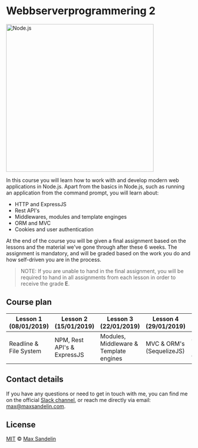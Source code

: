 # Webbserverprogrammering 2
<img src="https://camo.githubusercontent.com/49ecaff44da673d63b6af9d04a40574af9d3d845/68747470733a2f2f75706c6f61642e77696b696d656469612e6f72672f77696b6970656469612f636f6d6d6f6e732f642f64392f4e6f64652e6a735f6c6f676f2e737667" width="400" alt="Node.js">

In this course you will learn how to work with and develop modern web applications in Node.js. Apart from the basics in Node.js, such as running an application from the command prompt, you will learn about:
- HTTP and ExpressJS
- Rest API's
- Middlewares, modules and template enginges
- ORM and MVC
- Cookies and user authentication

At the end of the course you will be given a final assignment based on the lessons and the material we've gone through after these 6 weeks. The assignment is mandatory, and will be graded based on the work you do and how self-driven you are in the process.

> NOTE: If you are unable to hand in the final assignment, you will be required to hand in all assignments from each lesson in order to receive the grade **E**.

## Course plan

| Lesson 1 (08/01/2019)  | Lesson 2 (15/01/2019)       | Lesson 3 (22/01/2019)                  | Lesson 4 (29/01/2019)     | Lesson 5 (05/02/2019)         | Lesson 6 (12/02/2019) |
| ---------------------- | --------------------------- | -------------------------------------- | ------------------------- | ----------------------------- | --------------------- |
| Readline & File System | NPM, Rest API's & ExpressJS | Modules, Middleware & Template engines | MVC & ORM's (SequelizeJS) | Cookies & User authentication | Final assignment      |


## Contact details
If you have any questions or need to get in touch with me, you can find me on the official [Slack channel](https://sw-molndal.slack.com), or reach me directly via email: [max@maxsandelin.com](mailto:max@maxsandelin.com).

## License
[MIT](LICENSE) © [Max Sandelin](https://github.com/themaxsandelin)